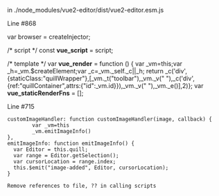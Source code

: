 in ./node_modules/vue2-editor/dist/vue2-editor.esm.js 

Line #868

var browser = createInjector;

/* script */
const __vue_script__ = script;

/* template */
var __vue_render__ = function () {
	var _vm=this;var _h=_vm.$createElement;var _c=_vm._self._c||_h;
	return _c('div',{staticClass:"quillWrapper"},[_vm._t("toolbar"),_vm._v(" "),_c('div',{ref:"quillContainer",attrs:{"id":_vm.id}}),_vm._v(" "),_vm._e()],2)};
var __vue_staticRenderFns__ = [];


Line #715

    customImageHandler: function customImageHandler(image, callback) {
			var _vm=this
			_vm.emitImageInfo()
    },
    emitImageInfo: function emitImageInfo() {
      var Editor = this.quill;
      var range = Editor.getSelection();
      var cursorLocation = range.index;
      this.$emit("image-added", Editor, cursorLocation);
    }
    
    Remove references to file, ?? in calling scripts
